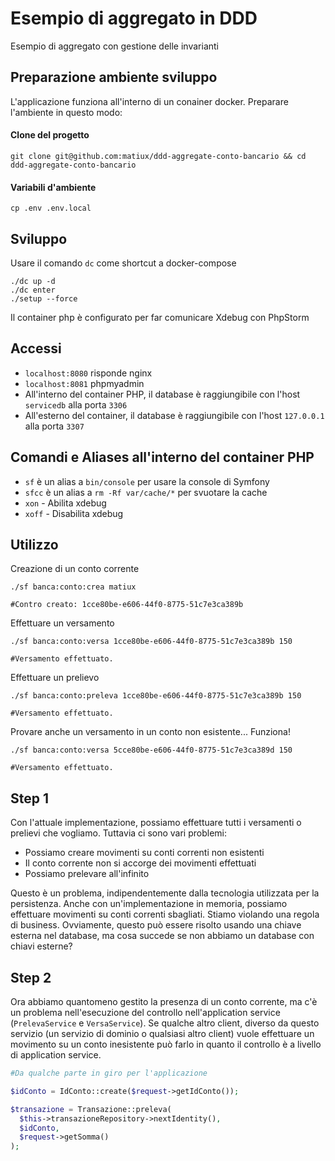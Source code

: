 Esempio di aggregato in DDD
========================

Esempio di aggregato con gestione delle invarianti

## Preparazione ambiente sviluppo
L'applicazione funziona all'interno di un conainer docker. Preparare l'ambiente in questo modo:

#### Clone del progetto
```
git clone git@github.com:matiux/ddd-aggregate-conto-bancario && cd ddd-aggregate-conto-bancario
```

#### Variabili d'ambiente
```
cp .env .env.local
```
## Sviluppo
Usare il comando `dc` come shortcut a docker-compose
```
./dc up -d
./dc enter
./setup --force
```
Il container php è configurato per far comunicare Xdebug con PhpStorm

## Accessi

* `localhost:8080` risponde nginx
* `localhost:8081` phpmyadmin
* All'interno del container PHP, il database è raggiungibile con l'host `servicedb` alla porta `3306`
* All'esterno del container, il database è raggiungibile con l'host `127.0.0.1` alla porta `3307`

## Comandi e Aliases all'interno del container PHP

* `sf` è un alias a `bin/console` per usare la console di Symfony
* `sfcc` è un alias a `rm -Rf var/cache/*` per svuotare la cache
* `xon` - Abilita xdebug
* `xoff` - Disabilita xdebug

## Utilizzo

Creazione di un conto corrente
```
./sf banca:conto:crea matiux

#Contro creato: 1cce80be-e606-44f0-8775-51c7e3ca389b
```
Effettuare un versamento
```
./sf banca:conto:versa 1cce80be-e606-44f0-8775-51c7e3ca389b 150

#Versamento effettuato.
```

Effettuare un prelievo
```
./sf banca:conto:preleva 1cce80be-e606-44f0-8775-51c7e3ca389b 150

#Versamento effettuato.
```

Provare anche un versamento in un conto non esistente... Funziona!
```
./sf banca:conto:versa 5cce80be-e606-44f0-8775-51c7e3ca389d 150

#Versamento effettuato.
```

## Step 1
Con l'attuale implementazione, possiamo effettuare tutti i versamenti o prelievi che vogliamo. Tuttavia ci sono vari problemi:
* Possiamo creare movimenti su conti correnti non esistenti
* Il conto corrente non si accorge dei movimenti effettuati
* Possiamo prelevare all'infinito

Questo è un problema, indipendentemente dalla tecnologia utilizzata per la persistenza. Anche con un'implementazione in memoria, 
possiamo effettuare movimenti su conti correnti sbagliati. Stiamo violando una regola di business. Ovviamente, questo può essere 
risolto usando una chiave esterna nel database, ma cosa succede se non abbiamo un database con chiavi esterne?
## Step 2
Ora abbiamo quantomeno gestito la presenza di un conto corrente, ma c'è un problema nell'esecuzione del controllo 
nell'application service (`PrelevaService` e `VersaService`). Se qualche altro client, diverso da questo servizio
(un servizio di dominio o qualsiasi altro client) vuole effettuare un movimento su un conto inesistente può farlo 
in quanto il controllo è a livello di application service.
```php
#Da qualche parte in giro per l'applicazione

$idConto = IdConto::create($request->getIdConto());

$transazione = Transazione::preleva(
  $this->transazioneRepository->nextIdentity(),
  $idConto,
  $request->getSomma()
);
```
